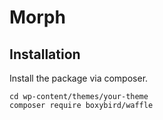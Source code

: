 # Morph

## Installation

Install the package via composer.

```
cd wp-content/themes/your-theme
composer require boxybird/waffle
```


